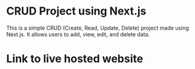 # CRUD Project using Next.js

This is a simple CRUD (Create, Read, Update, Delete) project made using Next.js. It allows users to add, view, edit, and delete data.

# Link to live hosted website
